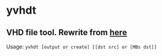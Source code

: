 # yvhdt
VHD file tool. 
Rewrite from [here](https://github.com/yivies/vhdtool) 
------
Usage: `yvhdt [output or create] [[dst src] or [MBs dst]]`
